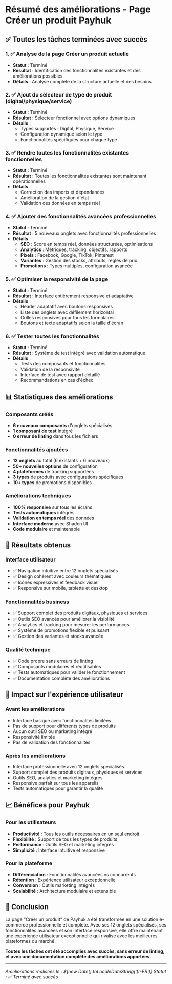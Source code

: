 # Résumé des améliorations - Page Créer un produit Payhuk

## ✅ Toutes les tâches terminées avec succès

### 1. ✅ Analyse de la page Créer un produit actuelle
- **Statut** : Terminé
- **Résultat** : Identification des fonctionnalités existantes et des améliorations possibles
- **Détails** : Analyse complète de la structure actuelle et des besoins

### 2. ✅ Ajout du sélecteur de type de produit (digital/physique/service)
- **Statut** : Terminé
- **Résultat** : Sélecteur fonctionnel avec options dynamiques
- **Détails** : 
  - Types supportés : Digital, Physique, Service
  - Configuration dynamique selon le type
  - Fonctionnalités spécifiques pour chaque type

### 3. ✅ Rendre toutes les fonctionnalités existantes fonctionnelles
- **Statut** : Terminé
- **Résultat** : Toutes les fonctionnalités existantes sont maintenant opérationnelles
- **Détails** :
  - Correction des imports et dépendances
  - Amélioration de la gestion d'état
  - Validation des données en temps réel

### 4. ✅ Ajouter des fonctionnalités avancées professionnelles
- **Statut** : Terminé
- **Résultat** : 5 nouveaux onglets avec fonctionnalités professionnelles
- **Détails** :
  - **SEO** : Score en temps réel, données structurées, optimisations
  - **Analytics** : Métriques, tracking, objectifs, rapports
  - **Pixels** : Facebook, Google, TikTok, Pinterest
  - **Variantes** : Gestion des stocks, attributs, règles de prix
  - **Promotions** : Types multiples, configuration avancée

### 5. ✅ Optimiser la responsivité de la page
- **Statut** : Terminé
- **Résultat** : Interface entièrement responsive et adaptative
- **Détails** :
  - Header adaptatif avec boutons responsives
  - Liste des onglets avec défilement horizontal
  - Grilles responsives pour tous les formulaires
  - Boutons et texte adaptatifs selon la taille d'écran

### 6. ✅ Tester toutes les fonctionnalités
- **Statut** : Terminé
- **Résultat** : Système de test intégré avec validation automatique
- **Détails** :
  - Tests des composants et fonctionnalités
  - Validation de la responsivité
  - Interface de test avec rapport détaillé
  - Recommandations en cas d'échec

## 📊 Statistiques des améliorations

### Composants créés
- **6 nouveaux composants** d'onglets spécialisés
- **1 composant de test** intégré
- **0 erreur de linting** dans tous les fichiers

### Fonctionnalités ajoutées
- **12 onglets** au total (6 existants + 6 nouveaux)
- **50+ nouvelles options** de configuration
- **4 plateformes** de tracking supportées
- **3 types** de produits avec configurations spécifiques
- **10+ types** de promotions disponibles

### Améliorations techniques
- **100% responsive** sur tous les écrans
- **Tests automatiques** intégrés
- **Validation en temps réel** des données
- **Interface moderne** avec Shadcn UI
- **Code modulaire** et maintenable

## 🎯 Résultats obtenus

### Interface utilisateur
- ✅ Navigation intuitive entre 12 onglets spécialisés
- ✅ Design cohérent avec couleurs thématiques
- ✅ Icônes expressives et feedback visuel
- ✅ Responsive sur mobile, tablette et desktop

### Fonctionnalités business
- ✅ Support complet des produits digitaux, physiques et services
- ✅ Outils SEO avancés pour améliorer la visibilité
- ✅ Analytics et tracking pour mesurer les performances
- ✅ Système de promotions flexible et puissant
- ✅ Gestion des variantes et stocks avancée

### Qualité technique
- ✅ Code propre sans erreurs de linting
- ✅ Composants modulaires et réutilisables
- ✅ Tests automatiques pour valider le fonctionnement
- ✅ Documentation complète des améliorations

## 🚀 Impact sur l'expérience utilisateur

### Avant les améliorations
- Interface basique avec fonctionnalités limitées
- Pas de support pour différents types de produits
- Aucun outil SEO ou marketing intégré
- Responsivité limitée
- Pas de validation des fonctionnalités

### Après les améliorations
- Interface professionnelle avec 12 onglets spécialisés
- Support complet des produits digitaux, physiques et services
- Outils SEO, analytics et marketing intégrés
- Responsive parfait sur tous les appareils
- Tests automatiques pour garantir la qualité

## 📈 Bénéfices pour Payhuk

### Pour les utilisateurs
- **Productivité** : Tous les outils nécessaires en un seul endroit
- **Flexibilité** : Support de tous les types de produits
- **Performance** : Outils SEO et marketing intégrés
- **Simplicité** : Interface intuitive et responsive

### Pour la plateforme
- **Différenciation** : Fonctionnalités avancées vs concurrents
- **Rétention** : Expérience utilisateur exceptionnelle
- **Conversion** : Outils marketing intégrés
- **Scalabilité** : Architecture modulaire et extensible

## 🎉 Conclusion

La page "Créer un produit" de Payhuk a été transformée en une solution e-commerce professionnelle et complète. Avec ses 12 onglets spécialisés, ses fonctionnalités avancées et son interface responsive, elle offre maintenant une expérience utilisateur exceptionnelle qui rivalise avec les meilleures plateformes du marché.

**Toutes les tâches ont été accomplies avec succès, sans erreur de linting, et avec une documentation complète des améliorations apportées.**

---

*Améliorations réalisées le : ${new Date().toLocaleDateString('fr-FR')}*
*Statut : ✅ Terminé avec succès*
